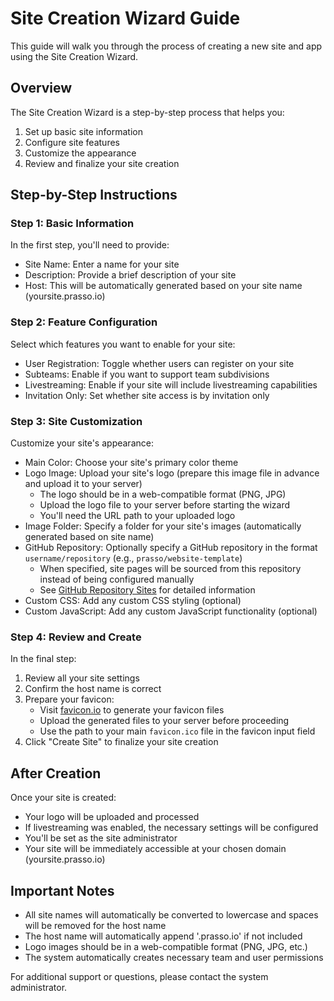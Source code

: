 # Site Creation Wizard Guide

This guide will walk you through the process of creating a new site and app using the Site Creation Wizard.

## Overview

The Site Creation Wizard is a step-by-step process that helps you:
1. Set up basic site information
2. Configure site features
3. Customize the appearance
4. Review and finalize your site creation

## Step-by-Step Instructions

### Step 1: Basic Information

In the first step, you'll need to provide:
- Site Name: Enter a name for your site
- Description: Provide a brief description of your site
- Host: This will be automatically generated based on your site name (yoursite.prasso.io)

### Step 2: Feature Configuration

Select which features you want to enable for your site:
- User Registration: Toggle whether users can register on your site
- Subteams: Enable if you want to support team subdivisions
- Livestreaming: Enable if your site will include livestreaming capabilities
- Invitation Only: Set whether site access is by invitation only

### Step 3: Site Customization

Customize your site's appearance:
- Main Color: Choose your site's primary color theme
- Logo Image: Upload your site's logo (prepare this image file in advance and upload it to your server)
  - The logo should be in a web-compatible format (PNG, JPG)
  - Upload the logo file to your server before starting the wizard
  - You'll need the URL path to your uploaded logo
- Image Folder: Specify a folder for your site's images (automatically generated based on site name)
- GitHub Repository: Optionally specify a GitHub repository in the format `username/repository` (e.g., `prasso/website-template`)
  - When specified, site pages will be sourced from this repository instead of being configured manually
  - See [GitHub Repository Sites](github-repository-sites.md) for detailed information
- Custom CSS: Add any custom CSS styling (optional)
- Custom JavaScript: Add any custom JavaScript functionality (optional)

### Step 4: Review and Create

In the final step:
1. Review all your site settings
2. Confirm the host name is correct
3. Prepare your favicon:
   - Visit [favicon.io](https://favicon.io/favicon-converter/) to generate your favicon files
   - Upload the generated files to your server before proceeding
   - Use the path to your main `favicon.ico` file in the favicon input field
4. Click "Create Site" to finalize your site creation

## After Creation

Once your site is created:
- Your logo will be uploaded and processed
- If livestreaming was enabled, the necessary settings will be configured
- You'll be set as the site administrator
- Your site will be immediately accessible at your chosen domain (yoursite.prasso.io)

## Important Notes

- All site names will automatically be converted to lowercase and spaces will be removed for the host name
- The host name will automatically append '.prasso.io' if not included
- Logo images should be in a web-compatible format (PNG, JPG, etc.)
- The system automatically creates necessary team and user permissions

For additional support or questions, please contact the system administrator.
